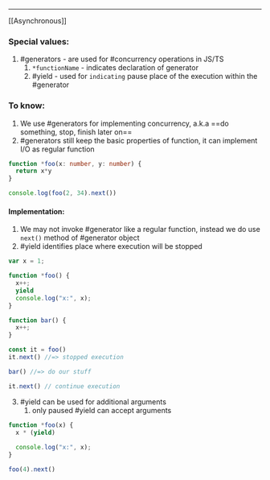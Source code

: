 ***
[[Asynchronous]]
### Special values:
1. #generators - are used for #concurrency  operations in JS/TS
	1. `*functionName` - indicates declaration of generator 
	2. #yield - used for `indicating` pause place of the execution within the #generator   

### To know:
1. We use #generators for implementing concurrency, a.k.a ==do something, stop, finish later on==
2. #generators still keep the basic properties of function, it can implement I/O as regular function
```ts
function *foo(x: number, y: number) {
  return x*y
}

console.log(foo(2, 34).next())
```
#### Implementation:
1. We may not invoke #generator like a regular function, instead we do use `next()` method of #generator object
2. #yield identifies place where execution will be stopped 
```ts 
var x = 1;

function *foo() {
  x++;
  yield
  console.log("x:", x);
}

function bar() {
  x++;
}

const it = foo()
it.next() //=> stopped execution

bar() //=> do our stuff 

it.next() // continue execution 
```
3. #yield can be used for additional arguments
	1. only paused #yield can accept arguments 
```ts 
function *foo(x) {
  x * (yield)
  
  console.log("x:", x);
}

foo(4).next()
```